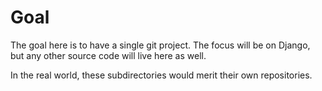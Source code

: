 # Goal

The goal here is to have a single git project. The focus will be on Django, but any other source code will live here as well.

In the real world, these subdirectories would merit their own repositories.
